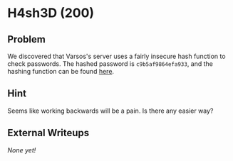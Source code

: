 # H4sh3D (200)

## Problem

We discovered that Varsos's server uses a fairly insecure hash function to check passwords. The hashed password is `c9b5af9864efa933`, and the hashing function can be found [here](files/hash1.py).

## Hint

Seems like working backwards will be a pain. Is there any easier way?

## External Writeups

*None yet!*